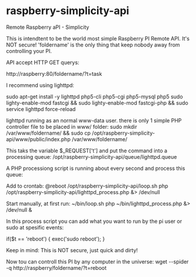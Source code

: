 raspberry-simplicity-api
========================

Remote Raspberry aPI - Simplicity

This is intendtent to be the world most simple Raspberry PI Remote API. It's NOT secure! 'foldername' is the only thing that keep nobody away from controlling your PI.

API accept HTTP GET querys:

http://raspberry:80/foldername/?t=task

I recommend using lighttpd:

sudo apt-get install -y lighttpd php5-cli php5-cgi php5-mysql php5
sudo lighty-enable-mod fastcgi && sudo lighty-enable-mod fastcgi-php && sudo service lighttpd force-reload

lighttpd running as an normal www-data user. there is only 1 simple PHP controller file to be placed in www/ folder:
sudo mkdir /var/www/foldername/ && sudo cp /opt/raspberry-simplicity-api/www/public/index.php /var/www/foldername/

This taks the variable $_REQUEST['t'] and put the command into a processing queue: /opt/raspberry-simplicity-api/queue/lighttpd.queue

A PHP processiong script is running about every second and process this queue:

Add to crontab:
@reboot /opt/raspberry-simplicity-api/loop.sh php /opt/raspberry-simplicity-api/lighttpd_process.php &> /dev/null

Start manually, at first run:
~/bin/loop.sh php ~/bin/lighttpd_process.php &> /dev/null &

In this process script you can add what you want to run by the pi user or sudo at spesific events:

if($t == 'reboot') {
	exec('sudo reboot');
}

Keep in mind: This is NOT secure, just quick and dirty!

Now tou can controll this PI by any computer in the universe:
wget --spider -q http://raspberry/foldername/?t=reboot

